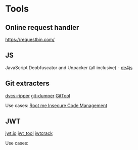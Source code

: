 # Tools

## Online request handler

https://requestbin.com/


## JS

JavaScript Deobfuscator and Unpacker (all inclusive) - [de4js](https://github.com/lelinhtinh/de4js)

## Git extracters

[dvcs-ripper](https://github.com/kost/dvcs-ripper) 
[git-dumper](https://github.com/arthaud/git-dumper)
[GitTool](https://github.com/internetwache/GitTools)

Use cases:
[Root me Insecure Code Management](https://github.com/iebrosalin/security_dojo/tree/master/root_me#16-insecure-code-management)
## JWT

[jwt.io](https://jwt.io/)
[jwt_tool](https://github.com/ticarpi/jwt_tool)
[jwtcrack](https://github.com/Sjord/jwtcrack)

Use cases:
[]()